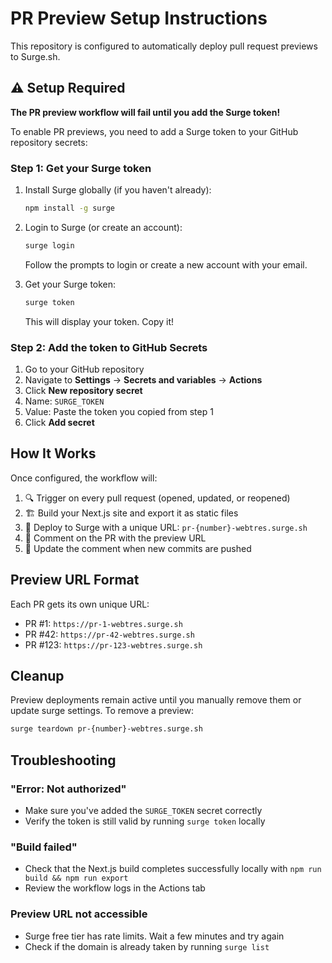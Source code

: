 # PR Preview Setup Instructions

This repository is configured to automatically deploy pull request previews to Surge.sh.

## ⚠️ Setup Required

**The PR preview workflow will fail until you add the Surge token!**

To enable PR previews, you need to add a Surge token to your GitHub repository secrets:

### Step 1: Get your Surge token

1. Install Surge globally (if you haven't already):
   ```bash
   npm install -g surge
   ```

2. Login to Surge (or create an account):
   ```bash
   surge login
   ```
   Follow the prompts to login or create a new account with your email.

3. Get your Surge token:
   ```bash
   surge token
   ```
   This will display your token. Copy it!

### Step 2: Add the token to GitHub Secrets

1. Go to your GitHub repository
2. Navigate to **Settings** → **Secrets and variables** → **Actions**
3. Click **New repository secret**
4. Name: `SURGE_TOKEN`
5. Value: Paste the token you copied from step 1
6. Click **Add secret**

## How It Works

Once configured, the workflow will:

1. 🔍 Trigger on every pull request (opened, updated, or reopened)
2. 🏗️ Build your Next.js site and export it as static files
3. 🚀 Deploy to Surge with a unique URL: `pr-{number}-webtres.surge.sh`
4. 💬 Comment on the PR with the preview URL
5. 🔄 Update the comment when new commits are pushed

## Preview URL Format

Each PR gets its own unique URL:
- PR #1: `https://pr-1-webtres.surge.sh`
- PR #42: `https://pr-42-webtres.surge.sh`
- PR #123: `https://pr-123-webtres.surge.sh`

## Cleanup

Preview deployments remain active until you manually remove them or update surge settings. To remove a preview:

```bash
surge teardown pr-{number}-webtres.surge.sh
```

## Troubleshooting

### "Error: Not authorized"
- Make sure you've added the `SURGE_TOKEN` secret correctly
- Verify the token is still valid by running `surge token` locally

### "Build failed"
- Check that the Next.js build completes successfully locally with `npm run build && npm run export`
- Review the workflow logs in the Actions tab

### Preview URL not accessible
- Surge free tier has rate limits. Wait a few minutes and try again
- Check if the domain is already taken by running `surge list`


